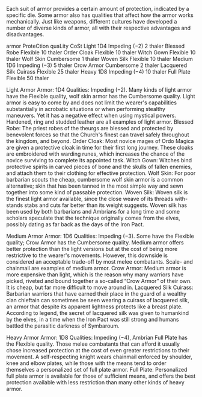 Each suit of armor provides a certain amount of protection, indicated by a specific die. Some armor also has qualities that affect how the armor works mechanically. Just like weapons, different cultures have developed a number of diverse kinds of armor, all with their respective advantages and disadvantages.

armor ProteCtion quaLity CoSt Light 1D4 Impeding (−2) 2 thaler Blessed Robe Flexible 10 thaler Order Cloak Flexible 10 thaler Witch Gown Flexible 10 thaler Wolf Skin Cumbersome 1 thaler Woven Silk Flexible 10 thaler Medium 1D6 Impeding (−3) 5 thaler Crow Armor Cumbersome 2 thaler Lacquered Silk Cuirass Flexible 25 thaler Heavy 1D8 Impeding (−4) 10 thaler Full Plate Flexible 50 thaler

Light Armor
Armor: 1D4 Qualities: Impeding (−2). Many kinds of light armor have the Flexible quality, wolf skin armor has the Cumbersome quality. Light armor is easy to come by and does not limit the wearer's capabilities substantially in acrobatic situations or when performing stealthy maneuvers. Yet it has a negative effect when using mystical powers. Hardened, ring and studded leather are all examples of light armor. Blessed Robe: The priest robes of the theurgs are blessed and protected by benevolent forces so that the Church's finest can travel safely throughout the kingdom, and beyond. Order Cloak: Most novice mages of Ordo Magica are given a protective cloak in time for their first long journey. These cloaks are embroidered with warding runes, which increases the chance of the novice surviving to complete its appointed task. Witch Gown: Witches bind protective spirits in carved pieces of bone and the skulls of fallen enemies, and attach them to their clothing for effective protection. Wolf Skin: For poor barbarian scouts the cheap, cumbersome wolf skin armor is a common alternative; skin that has been tanned in the most simple way and sewn together into some kind of passable protection. Woven Silk: Woven silk is the finest light armor available, since the close weave of its threads with- stands stabs and cuts far better than its weight suggests. Woven silk has been used by both barbarians and Ambrians for a long time and some scholars speculate that the technique originally comes from the elves, possibly dating as far back as the days of the Iron Pact.

Medium Armor
Armor: 1D6 Qualities: Impeding (−3). Some have the Flexible quality; Crow Armor has the Cumbersome quality. Medium armor offers better protection than the light versions but at the cost of being more restrictive to the wearer's movements. However, this downside is considered an acceptable trade-off by most melee combatants. Scale- and chainmail are examples of medium armor. Crow Armor: Medium armor is more expensive than light, which is the reason why many warriors have picked, riveted and bound together a so-called “Crow Armor” of their own. It is cheap, but far more difficult to move around in. Lacquered Silk Cuirass: Barbarian warriors that have earned their place in the guard of a wealthy clan chieftain can sometimes be seen wearing a cuirass of lacquered silk, an armor that despite its apparent lightness protects like a breast plate. According to legend, the secret of lacquered silk was given to humankind by the elves, in a time when the Iron Pact was still strong and humans battled the parasitic darkness of Symbaroum.

Heavy Armor
Armor: 1D8 Qualities: Impeding (−4), Ambrian Full Plate has the Flexible quality. Those melee combatants that can afford it usually chose increased protection at the cost of even greater restrictions to their movement. A self-respecting knight wears chainmail enforced by shoulder, knee and elbow plates, while those with the means tend to order themselves a personalized set of full plate armor. Full Plate: Personalized full plate armor is available for those of sufficient means, and offers the best protection available with less restriction than many other kinds of heavy armor.